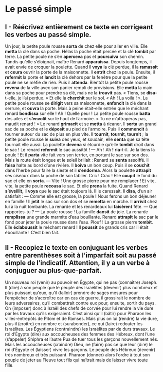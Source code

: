# Le passé simple

## I - Réécrivez entièrement ce texte en corrigeant les verbes au passé simple.

Un jour, la petite poule rousse **sorta** de chez elle pour aller en ville. Elle **metta** la clé dans sa poche. Hélas la poche était percée et la clé **tombit** par terre. La petite poule ne s’en **aperceva** pas et **poursuiva** son chemin.
Tandis qu’elle s’éloignait, maître Renard **apparaissa**. Depuis longtemps, il avait envie de croquer la poulette. Quand il **voya** la clé perdue, il la **ramassit** et **coura** ouvrir la porte de la maisonnette. Il **entrit** chez la poule. Ensuite, il **refermit** la porte et **lancit** la clé dehors par la fenêtre pour que la petite poule ne se méfie de rien. Puis il **attenda**.
Bientôt la petite poule rousse **revena** de la ville avec son panier rempli de provisions. Elle **metta** la main dans sa poche pour prendre sa clé, mais ne la **trouvit** pas. « Tiens, se **disa**-t-elle, je l’ai perdue. » Et elle la **cherchit** sur le sol. « Ah ! La voilà ! ».
La petite poule rousse se **dirigit** vers sa maisonnette, **enfoncit** la clé dans la serrure, et **ouvra** la porte. Mais à peine était-elle entrée que le méchant renard **bondissa** sur elle ! Ah ! Quelle peur ! La petite poule rousse **batta** des ailes et **s’envolit** sur le haut de l’armoire. « Tu ne m’attraperas pas, maudit renard ! »
Le renard **grimacit** et se **metta** à ricaner. Il **sorta** un grand sac de sa poche et le **déposit** au pied de l’armoire. Puis il **commencit** à tourner autour du sac de plus en plus vite. Il **tournit**, **tournit**, **tournit** ; la petite poule rousse le **suiva** des yeux, et soudain, elle **senta** que sa tête tournait elle aussi. La poulette **devena** si étourdie qu’elle **tombit** droit dans le sac ! Le renard **refermit** le sac aussitôt !
— Ah ! Ah ! **ria**-t-il. Je la tiens la poule !
Et il **parta** vite fait vers son terrier, en portant le sac sur son dos. Mais la route était longue et le soleil brillait : Renard se **senta** assoiffé. Il **faisa** halte au bord d’une rivière. Il **boiva** un bon coup. Puis il se **couchit** dans l’herbe pour faire la sieste et il **s’endorma**.
Alors la poulette **attrapit** ses ciseaux dans la poche de son tablier. Cric ! Crac ! Elle **coupit** le fond du sac et elle en **sorta**.
— Vite ! Une grosse pierre pour me remplacer !
Et vite, vite, la petite poule **recousa** le sac. Et elle **prena** la fuite. Quand Renard **s’éveillit**, il **voya** que le sac était toujours là. Il le caressait. Il **disa**, d’un air satisfait :
— Comme elle est grosse, la poule ! Nous ferons un bon déjeuner en famille !
Il **jetit** le sac sur son dos et se **remetta** en marche. Il **arrivit** chez lui à la nuit tombante. La renarde et les renardeaux lui **faisèrent** fête.
— Que rapportes-tu ?
— La poule rousse !
La famille **dansit** de joie. La renarde **remplissa** une grande marmite d’eau bouillante. Renard **attrapit** le sac par le fond pour jeter la poule rousse dans l’eau. Plouf ! La grosse pierre **tombit**. Elle **éclaboussit** le méchant renard ! Il **poussit** de grands cris car il était ébouillanté ! C’est bien fait.

## II - Recopiez le texte en conjuguant les verbes entre parenthèses soit à l’imparfait soit au passé simple de l’indicatif. Attention, il y a un verbe à conjuguer au plus-que-parfait.

Un nouveau roi (venir) au pouvoir en Égypte, qui ne pas (connaître) Joseph. Il (dire) à son peuple que le peuple des Israélites (devenir) plus nombreux et plus puissant qu’eux, qu’il (falloir) prendre de sages mesures pour l’empêcher de s’accroître car en cas de guerre, il grossirait le nombre de leurs adversaires, qu’il combattrait contre eux pour, ensuite, sortir du pays.  On (imposer) donc à Israël des chefs de corvée pour lui rendre la vie dure par les travaux qu’ils exigeraient. C’est ainsi qu’il (bâtir) pour Pharaon les villes-entrepôts de Pitom et de Ramsès. Mais plus on lui (rendre) la vie dure, plus il (croître) en nombre et (surabonder), ce qui (faire) redouter les Israélites. Les Égyptiens (contraindre) les Israélites par de durs travaux. 
Le roi d’Égypte (dire) aux accoucheuses des femmes des Hébreux, dont l’une (s’appeler) Shiphra et l’autre Pua de tuer tous les garçons nouvellement nés. Mais les accoucheuses (craindre) Dieu, ne (faire) pas ce que leur (dire) le roi d’Égypte et (laisser) vivre les garçons. Le peuple des Hébreux (devenir) très nombreux et très puissant. Pharaon (donner) alors l’ordre à tout son peuple de jeter au Fleuve tout fils qui naîtrait mais de laisser vivre toute fille. 
